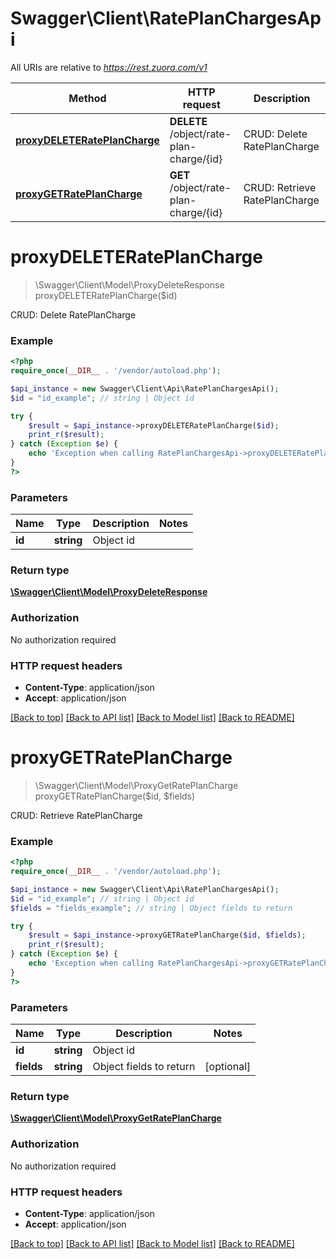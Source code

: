 # Swagger\Client\RatePlanChargesApi

All URIs are relative to *https://rest.zuora.com/v1*

Method | HTTP request | Description
------------- | ------------- | -------------
[**proxyDELETERatePlanCharge**](RatePlanChargesApi.md#proxyDELETERatePlanCharge) | **DELETE** /object/rate-plan-charge/{id} | CRUD: Delete RatePlanCharge
[**proxyGETRatePlanCharge**](RatePlanChargesApi.md#proxyGETRatePlanCharge) | **GET** /object/rate-plan-charge/{id} | CRUD: Retrieve RatePlanCharge


# **proxyDELETERatePlanCharge**
> \Swagger\Client\Model\ProxyDeleteResponse proxyDELETERatePlanCharge($id)

CRUD: Delete RatePlanCharge



### Example
```php
<?php
require_once(__DIR__ . '/vendor/autoload.php');

$api_instance = new Swagger\Client\Api\RatePlanChargesApi();
$id = "id_example"; // string | Object id

try {
    $result = $api_instance->proxyDELETERatePlanCharge($id);
    print_r($result);
} catch (Exception $e) {
    echo 'Exception when calling RatePlanChargesApi->proxyDELETERatePlanCharge: ', $e->getMessage(), PHP_EOL;
}
?>
```

### Parameters

Name | Type | Description  | Notes
------------- | ------------- | ------------- | -------------
 **id** | **string**| Object id |

### Return type

[**\Swagger\Client\Model\ProxyDeleteResponse**](../Model/ProxyDeleteResponse.md)

### Authorization

No authorization required

### HTTP request headers

 - **Content-Type**: application/json
 - **Accept**: application/json

[[Back to top]](#) [[Back to API list]](../../README.md#documentation-for-api-endpoints) [[Back to Model list]](../../README.md#documentation-for-models) [[Back to README]](../../README.md)

# **proxyGETRatePlanCharge**
> \Swagger\Client\Model\ProxyGetRatePlanCharge proxyGETRatePlanCharge($id, $fields)

CRUD: Retrieve RatePlanCharge



### Example
```php
<?php
require_once(__DIR__ . '/vendor/autoload.php');

$api_instance = new Swagger\Client\Api\RatePlanChargesApi();
$id = "id_example"; // string | Object id
$fields = "fields_example"; // string | Object fields to return

try {
    $result = $api_instance->proxyGETRatePlanCharge($id, $fields);
    print_r($result);
} catch (Exception $e) {
    echo 'Exception when calling RatePlanChargesApi->proxyGETRatePlanCharge: ', $e->getMessage(), PHP_EOL;
}
?>
```

### Parameters

Name | Type | Description  | Notes
------------- | ------------- | ------------- | -------------
 **id** | **string**| Object id |
 **fields** | **string**| Object fields to return | [optional]

### Return type

[**\Swagger\Client\Model\ProxyGetRatePlanCharge**](../Model/ProxyGetRatePlanCharge.md)

### Authorization

No authorization required

### HTTP request headers

 - **Content-Type**: application/json
 - **Accept**: application/json

[[Back to top]](#) [[Back to API list]](../../README.md#documentation-for-api-endpoints) [[Back to Model list]](../../README.md#documentation-for-models) [[Back to README]](../../README.md)

